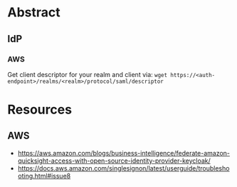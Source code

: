 # Abstract

## IdP

### AWS

Get client descriptor for your realm and client via:
`wget https://<auth-endpoint>/realms/<realm>/protocol/saml/descriptor`

# Resources

## AWS
- https://aws.amazon.com/blogs/business-intelligence/federate-amazon-quicksight-access-with-open-source-identity-provider-keycloak/
- https://docs.aws.amazon.com/singlesignon/latest/userguide/troubleshooting.html#issue8

